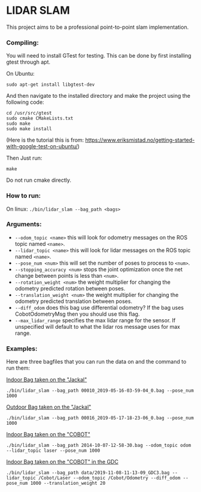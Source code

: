 # LIDAR SLAM

This project aims to be a professional point-to-point slam implementation.

### Compiling:

You will need to install GTest for testing. This can be done by first installing gtest through apt.

On Ubuntu:

```sudo apt-get install libgtest-dev```

And then navigate to the installed directory and make the project using the following code:

```
cd /usr/src/gtest
sudo cmake CMakeLists.txt
sudo make
sudo make install
```
(Here is the tutorial this is from: https://www.eriksmistad.no/getting-started-with-google-test-on-ubuntu/)

Then Just run:

```make```

Do not run cmake directly.

### How to run:

On linux:
```./bin/lidar_slam --bag_path <bags>```

### Arguments:

- ```--odom_topic <name>``` this will look for odometry messages on the ROS topic named ```<name>```.
- ```--lidar_topic <name>``` this will look for lidar messages on the ROS topic named ```<name>```.
- ```--pose_num <num>``` this will set the number of poses to process to ```<num>```.
- ```--stopping_accuracy <num>``` stops the joint optimization once the net change between points is less than ```<num>```.
- ```--rotation_weight <num>``` the weight multiplier for changing the odometry predicted rotation between poses.
- ```--translation_weight <num>``` the weight multiplier for changing the odometry predicted translation between poses.
- ```--diff_odom``` does this bag use differential odometry? If the bag uses CobotOdometryMsg then you should use this flag.
- ```--max_lidar_range``` specifies the max lidar range for the sensor. If unspecified will default to what the lidar ros message uses for max range.

### Examples:

Here are three bagfiles that you can run the data on and the command to run them:

[Indoor Bag taken on the "Jackal"](https://drive.google.com/open?id=1thDp4MJF6l2yZ9Z_JFAmdhMQZrld0oQ5)

```
./bin/lidar_slam --bag_path 00010_2019-05-16-03-59-04_0.bag --pose_num 1000
```

[Outdoor Bag taken on the "Jackal"](https://drive.google.com/open?id=1iLCKV4nnVvCzDQS2EHKotdTxiWPOCW-I)

```
./bin/lidar_slam --bag_path 00016_2019-05-17-18-23-06_0.bag --pose_num 1000
```

[Indoor Bag taken on the "COBOT"](https://drive.google.com/open?id=1i7RlzAbIoVkKpZGa7TcJaO3kzSf7KI3D)

```
./bin/lidar_slam --bag_path 2014-10-07-12-58-30.bag --odom_topic odom --lidar_topic laser --pose_num 1000
```

[Indoor Bag taken on the "COBOT" in the GDC](https://drive.google.com/a/utexas.edu/file/d/1KXN9eDzBZAnd34Nr30useKH3JP7-xVxL/view?usp=drivesdk)
```
./bin/lidar_slam --bag_path data/2019-11-08-11-13-09_GDC3.bag --lidar_topic /Cobot/Laser --odom_topic /Cobot/Odometry --diff_odom --pose_num 1000 --translation_weight 20
```


